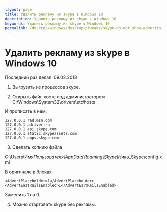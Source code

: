 ```yaml
---
layout: page
title: Удалить рекламу из skype в Windows 10
description: Удалить рекламу из skype в Windows 10
keywords: Удалить рекламу из skype в Windows 10
permalink: /desktop/windows/desktops/tweaks/skype-do-not-show-advertising/
---
```


# Удалить рекламу из skype в Windows 10

Последний раз делал: 09.02.2018

1. Выгрузить из процессов skype.

2. Открыть файл хостс под администратором C:\Windows\System32\drivers\etc\hosts

И прописать в нем:

    127.0.0.1 rad.msn.com
    127.0.0.1 adriver.ru
    127.0.0.1 api.skype.com
    127.0.0.1 static.skypeassets.com
    127.0.0.1 apps.skype.com

3. Сделать копиию файла

C:\Users\Имя*Пользователя\AppData\Roaming\Skype\Ник*в_Skype\config.xml

В оригинале в блоках

    <AdvertPlaceholder>1</AdvertPlaceholder>
    <AdvertEastRailsEnabled>1</AdvertEastRailsEnabled>

Заменить 1 на 0.

4. Можно стартовать skype без рекламы.
